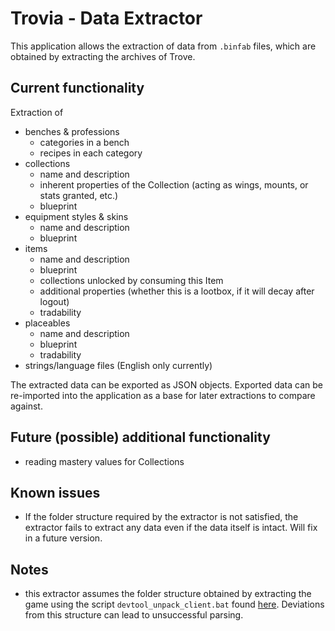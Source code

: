 # Trovia - Data Extractor

This application allows the extraction of data from `.binfab` files, which are obtained by extracting the archives of
Trove.

## Current functionality

Extraction of

- benches & professions
    - categories in a bench
    - recipes in each category
- collections
    - name and description
    - inherent properties of the Collection (acting as wings, mounts, or stats granted, etc.)
    - blueprint
- equipment styles & skins
    - name and description
    - blueprint
- items
    - name and description
    - blueprint
    - collections unlocked by consuming this Item
    - additional properties (whether this is a lootbox, if it will decay after logout)
    - tradability
- placeables
    - name and description
    - blueprint
    - tradability
- strings/language files (English only currently)

The extracted data can be exported as JSON objects. Exported data can be re-imported into the application as a base for later extractions to compare against.

## Future (possible) additional functionality

- reading mastery values for Collections

## Known issues

- If the folder structure required by the extractor is not satisfied, the extractor fails to extract any data even if the data itself is intact. Will fix in a future version.

## Notes

- this extractor assumes the folder structure obtained by extracting the game using the script `devtool_unpack_client.bat` found [here](https://gist.github.com/chrmoritz/c304dead49ce6a38653f). Deviations from this structure can lead to unsuccessful parsing.


